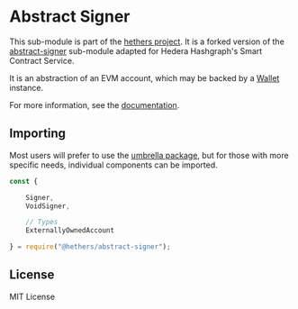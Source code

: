 Abstract Signer
===============

This sub-module is part of the [hethers project](https://github.com/hashgraph/hethers.js). It is a forked version of
the [abstract-signer](https://github.com/ethers-io/ethers.js/tree/master/packages/abstract-signer) sub-module
adapted for Hedera Hashgraph's Smart Contract Service.

It is an abstraction of an EVM account, which may be backed by a [Wallet](https://www.npmjs.com/package/@hethers/wallet) instance.

For more information, see the [documentation](https://docs.hedera.com/hethers/application-programming-interface/signers).

Importing
---------

Most users will prefer to use the [umbrella package](https://www.npmjs.com/package/@hashgraph/hethers),
but for those with more specific needs, individual components can be imported.

```javascript
const {

    Signer,
    VoidSigner,

    // Types
	ExternallyOwnedAccount

} = require("@hethers/abstract-signer");
```

License
-------

MIT License
